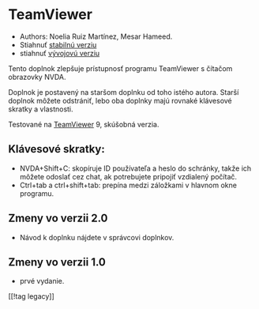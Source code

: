 # TeamViewer #

*	Authors: Noelia Ruiz Martínez, Mesar Hameed.
*	Stiahnuť [stabilnú verziu][1]
*	stiahnuť [vývojovú verziu][2]

Tento doplnok zlepšuje prístupnosť programu TeamViewer s čítačom obrazovky
NVDA.

Doplnok je postavený na staršom doplnku od toho istého autora. Starší
doplnok môžete odstrániť, lebo oba doplnky majú rovnaké klávesové skratky a
vlastnosti.

Testované na [TeamViewer][3] 9, skúšobná verzia.

## Klávesové skratky: ##

*	NVDA+Shift+C: skopíruje ID používateľa a heslo do schránky, takže ich
  môžete odoslať cez chat, ak potrebujete pripojiť vzdialený počítač.
*	Ctrl+tab a ctrl+shift+tab: prepína medzi záložkami v hlavnom okne
  programu.

## Zmeny vo verzii 2.0 ##
*	 Návod k doplnku nájdete v správcovi doplnkov.

## Zmeny vo verzii 1.0 ##
*	 prvé vydanie.

[[!tag legacy]]

[1]: https://www.nvaccess.org/addonStore/legacy?file=tv

[2]: https://www.nvaccess.org/addonStore/legacy?file=tv-dev

[3]: https://www.teamviewer.com
